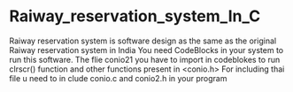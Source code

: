 # Raiway_reservation_system_In_C
Raiway reservation system is software design as the same as the original Raiway reservation system in India
You need CodeBlocks in your system to run this software.
The flie conio21 you have to import in codeblokes to run clrscr() function and other functions present in <conio.h>
For including thai file u need to in clude conio.c and conio2.h in your program
